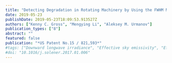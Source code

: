 ```yaml
---
title: "Detecting Degradation in Rotating Machinery by Using the FWHM Metric to Analyze a Vibrational Spectral Density Distribution"
date: 2019-05-23
publishDate: 2019-05-23T18:09:53.913527Z
authors: ["Kenny C. Gross", "Mengying Li", "Aleksey M. Urmanov"]
publication_types: ["8"]
abstract: ""
featured: false
publication: "*US Patent No.15 / 821,593*"
#tags: ["Downward longwave irradiance", "Effective sky emissivity", "Effective sky temperature", "Parametric modeling"]
#doi: "10.1016/j.solener.2017.01.006"
---
```


